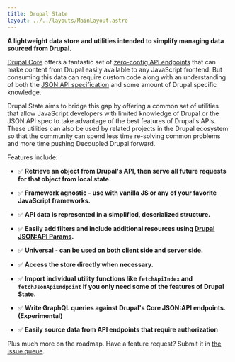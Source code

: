 ```yaml
---
title: Drupal State
layout: ../../layouts/MainLayout.astro
---
```


**A lightweight data store and utilities intended to simplify managing data
sourced from Drupal.**

[Drupal Core](https://www.drupal.org/) offers a fantastic set of
[zero-config API endpoints](https://www.drupal.org/docs/core-modules-and-themes/core-modules/jsonapi-module/api-overview)
that can make content from Drupal easily available to any JavaScript frontend.
But consuming this data can require custom code along with an understanding of
both the [JSON:API specification](https://jsonapi.org/) and some amount of
Drupal specific knowledge.

Drupal State aims to bridge this gap by offering a common set of utilities that
allow JavaScript developers with limited knowledge of Drupal or the JSON:API
spec to take advantage of the best features of Drupal's APIs. These utilities
can also be used by related projects in the Drupal ecosystem so that the
community can spend less time re-solving common problems and more time pushing
Decoupled Drupal forward.

Features include:

- ✅ **Retrieve an object from Drupal's API, then serve all future requests for
  that object from local state.**

- ✅ **Framework agnostic - use with vanilla JS or any of your favorite
  JavaScript frameworks.**

- ✅ **API data is represented in a simplified, deserialized structure.**

- ✅ **Easily add filters and include additional resources using
  [Drupal JSON:API Params](https://www.npmjs.com/package/drupal-jsonapi-params).**

- ✅ **Universal - can be used on both client side and server side.**

- ✅ **Access the store directly when necessary.**

- ✅ **Import individual utility functions like `fetchApiIndex` and
  `fetchJsonApiEndpoint` if you only need some of the features of Drupal
  State.**

- ✅ **Write GraphQL queries against Drupal's Core JSON:API endpoints.
  (Experimental)**

- ✅ **Easily source data from API endpoints that require authorization**

Plus much more on the roadmap. Have a feature request? Submit it in
[the issue queue](https://www.drupal.org/project/issues/drupal_state?categories=All).
